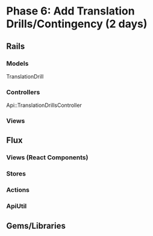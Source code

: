 # Phase 6: Add Translation Drills/Contingency (2 days)

## Rails
### Models
TranslationDrill

### Controllers
Api::TranslationDrillsController

### Views


## Flux
### Views (React Components)



### Stores

### Actions

### ApiUtil

## Gems/Libraries
